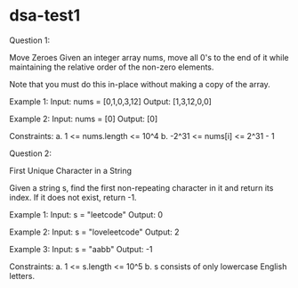 # dsa-test1

Question 1:

Move Zeroes
Given an integer array nums, move all 0's to the end of it while maintaining the relative order of the non-zero elements.

Note that you must do this in-place without making a copy of the array.

Example 1:
Input: nums = [0,1,0,3,12]
Output: [1,3,12,0,0]

Example 2:
Input: nums = [0]
Output: [0]

Constraints:
a. 1 <= nums.length <= 10^4
b. -2^31 <= nums[i] <= 2^31 - 1


Question 2:

First Unique Character in a String

Given a string s, find the first non-repeating character in it and return its index. If it does not exist, return -1.

Example 1:
Input: s = "leetcode"
Output: 0

Example 2:
Input: s = "loveleetcode"
Output: 2

Example 3:
Input: s = "aabb"
Output: -1

Constraints:
a. 1 <= s.length <= 10^5
b. s consists of only lowercase English letters.

